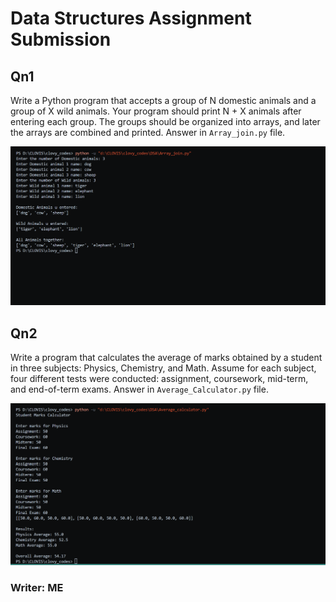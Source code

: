 # Data Structures Assignment Submission

## Qn1
Write a Python program that accepts a group of N domestic animals and a group of X wild animals. Your program should print N + X animals after entering each group. The groups should be organized into arrays, and later the arrays are combined and printed. Answer in `Array_join.py` file.

![Array Join Example](images/images/Array_join_output.png)

## Qn2
Write a program that calculates the average of marks obtained by a student in three subjects: Physics, Chemistry, and Math. Assume for each subject, four different tests were conducted: assignment, coursework, mid-term, and end-of-term exams. Answer in `Average_Calculator.py` file.

![Average Calculator Example](images/images/Average_calculator_output.png)

### Writer: ME

